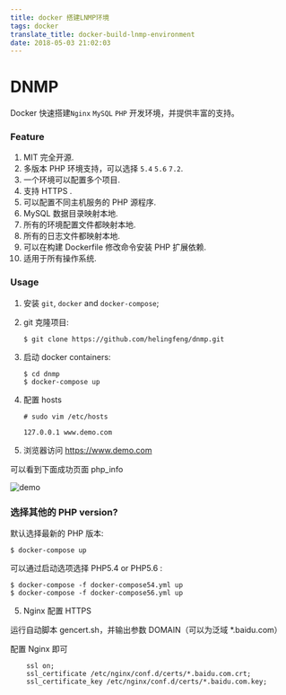 ```yaml
---
title: docker 搭建LNMP环境
tags: docker
translate_title: docker-build-lnmp-environment
date: 2018-05-03 21:02:03
---
```


# DNMP 

Docker 快速搭建`Nginx` `MySQL` `PHP` 开发环境，并提供丰富的支持。 


### Feature

1. MIT 完全开源.
2. 多版本 PHP 环境支持，可以选择 `5.4` `5.6` `7.2`.
3. 一个环境可以配置多个项目.
4. 支持 HTTPS .
5. 可以配置不同主机服务的 PHP 源程序.
6. MySQL 数据目录映射本地.
7. 所有的环境配置文件都映射本地.
8. 所有的日志文件都映射本地.
9. 可以在构建 Dockerfile 修改命令安装 PHP 扩展依赖.
10. 适用于所有操作系统.

### Usage

1. 安装 `git`, `docker` and `docker-compose`;

2. git 克隆项目:
    ```
    $ git clone https://github.com/helingfeng/dnmp.git
    ```
    
4. 启动 docker containers:
    ```
    $ cd dnmp
    $ docker-compose up
    ```
5. 配置 hosts

    ```
    # sudo vim /etc/hosts
    
    127.0.0.1 www.demo.com  
    ```
  

6. 浏览器访问 https://www.demo.com 

可以看到下面成功页面 php_info

![demo](https://github.com/helingfeng/dnmp/raw/master/demo.png)

### 选择其他的 PHP version?

默认选择最新的 PHP 版本:
```
$ docker-compose up
```

可以通过启动选项选择 PHP5.4 or PHP5.6 :

```
$ docker-compose -f docker-compose54.yml up
$ docker-compose -f docker-compose56.yml up
```

5. Nginx 配置 HTTPS

运行自动脚本 gencert.sh，并输出参数 DOMAIN（可以为泛域 *.baidu.com）

配置 Nginx 即可
```
    ssl on;
    ssl_certificate /etc/nginx/conf.d/certs/*.baidu.com.crt;
    ssl_certificate_key /etc/nginx/conf.d/certs/*.baidu.com.key;
```
